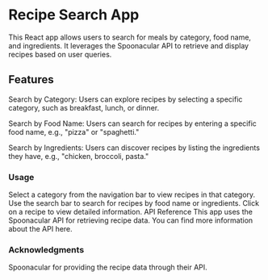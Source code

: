 # Recipe Search App
This React app allows users to search for meals by category, food name, and ingredients. It leverages the Spoonacular API to retrieve and display recipes based on user queries.

## Features
Search by Category: Users can explore recipes by selecting a specific category, such as breakfast, lunch, or dinner.

Search by Food Name: Users can search for recipes by entering a specific food name, e.g., "pizza" or "spaghetti."

Search by Ingredients: Users can discover recipes by listing the ingredients they have, e.g., "chicken, broccoli, pasta."


### Usage
Select a category from the navigation bar to view recipes in that category.
Use the search bar to search for recipes by food name or ingredients.
Click on a recipe to view detailed information.
API Reference
This app uses the Spoonacular API for retrieving recipe data. You can find more information about the API here.



### Acknowledgments
Spoonacular for providing the recipe data through their API.
